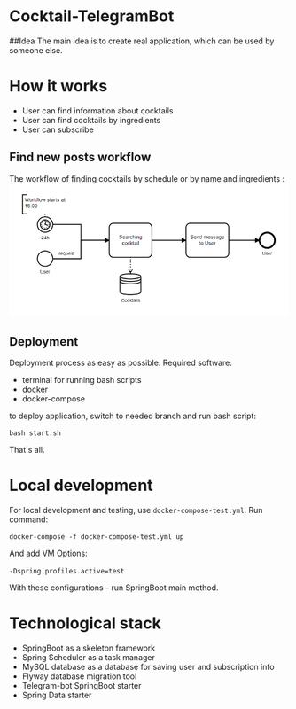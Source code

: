 # Cocktail-TelegramBot

##Idea
The main idea is to create real application, which can be used by someone else. 

# How it works 
- User can find information about cocktails
- User can find cocktails by ingredients
- User can subscribe

## Find new posts workflow
The workflow of finding cocktails by schedule or by name and ingredients :
![workflow](bpmn.png)

## Deployment
Deployment process as easy as possible:
Required software:
- terminal for running bash scripts
- docker
- docker-compose

to deploy application, switch to needed branch and run bash script:
```shell
bash start.sh
```
That's all.

# Local development
For local development and testing, use `docker-compose-test.yml`.
Run command:
```shell
docker-compose -f docker-compose-test.yml up
```

And add VM Options:

`-Dspring.profiles.active=test `

With these configurations - run SpringBoot main method.

# Technological stack
- SpringBoot as a skeleton framework
- Spring Scheduler as a task manager
- MySQL database as a database for saving user and subscription info
- Flyway database migration tool
- Telegram-bot SpringBoot starter
- Spring Data starter